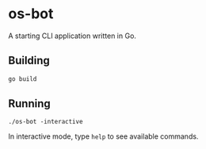 # os-bot

A starting CLI application written in Go.

## Building

```bash
go build
```

## Running

```
./os-bot -interactive
```

In interactive mode, type `help` to see available commands.

